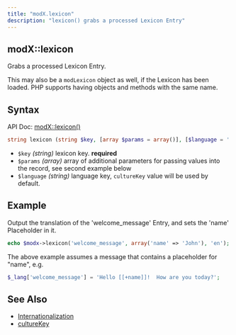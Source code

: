 ```yaml
---
title: "modX.lexicon"
description: "lexicon() grabs a processed Lexicon Entry"
---
```


## modX::lexicon

Grabs a processed Lexicon Entry.

This may also be a `modLexicon` object as well, if the Lexicon has been loaded. PHP supports having objects and methods with the same name.

## Syntax

API Doc: [modX::lexicon()](http://api.modx.com/revolution/2.2/db_core_model_modx_modx.class.html#%5CmodX::lexicon())

``` php
string lexicon (string $key, [array $params = array()], [$language = ''])
```

- `$key` _(string)_ lexicon key. **required**
- `$params` _(array)_ array of additional parameters for passing values into the record, see second example below
- `$language` _(string)_ language key, `cultureKey` value will be used by default.

## Example

Output the translation of the 'welcome\_message' Entry, and sets the 'name' Placeholder in it.

``` php
echo $modx->lexicon('welcome_message', array('name' => 'John'), 'en');
```

The above example assumes a message that contains a placeholder for "name", e.g.

``` php
$_lang['welcome_message'] = 'Hello [[+name]]!  How are you today?';
```

## See Also

- [Internationalization](extending-modx/internationalization "Internationalization")
- [cultureKey](building-sites/settings/culturekey)